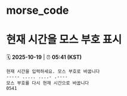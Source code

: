 # morse_code
# 현재 시간을 모스 부호 표시
<!-- MORSE_TIME_START -->
🗓️ **2025-10-19** | ⏰ **05:41 (KST)**

```
현재 시간을 입력하세요. 모스 부호로 바꿉니다
----- ..... ....- .----
모스 부호를 다시 현재 시간으로 바꿉니다
0541
```
<!-- MORSE_TIME_END -->
